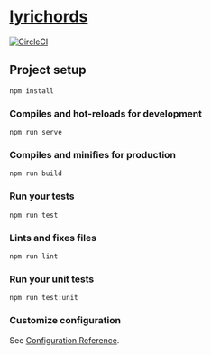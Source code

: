 # [lyrichords](https://lyrichords.netlify.app/)

[![CircleCI](https://circleci.com/gh/mariehmai/lyrichords.svg?style=svg)](https://circleci.com/gh/mariehmai/lyrichords)

## Project setup

```
npm install
```

### Compiles and hot-reloads for development

```
npm run serve
```

### Compiles and minifies for production

```
npm run build
```

### Run your tests

```
npm run test
```

### Lints and fixes files

```
npm run lint
```

### Run your unit tests

```
npm run test:unit
```

### Customize configuration

See [Configuration Reference](https://cli.vuejs.org/config/).
